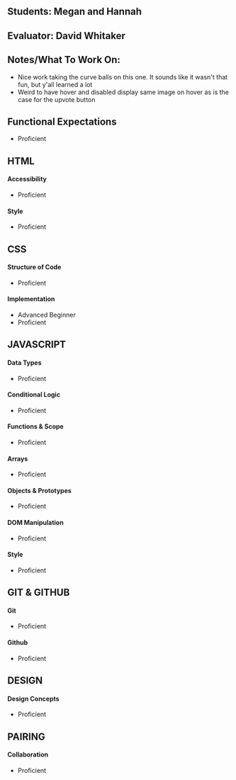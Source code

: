 ## Students: Megan and Hannah
## Evaluator: David Whitaker
## Notes/What To Work On:

* Nice work taking the curve balls on this one. It sounds like it wasn't that fun, but y'all learned a lot
* Weird to have hover and disabled display same image on hover as is the case for the upvote button

## Functional Expectations

* Proficient  

## HTML

#### Accessibility

* Proficient  

#### Style

* Proficient  

## CSS

#### Structure of Code

* Proficient  

#### Implementation

* Advanced Beginner  
* Proficient  

## JAVASCRIPT

#### Data Types

* Proficient  

#### Conditional Logic

* Proficient  

#### Functions & Scope

* Proficient  

#### Arrays

* Proficient  

#### Objects & Prototypes

* Proficient  

#### DOM Manipulation

* Proficient  

#### Style

* Proficient  

## GIT & GITHUB

#### Git

* Proficient  

#### Github

* Proficient  

## DESIGN

#### Design Concepts

* Proficient  

## PAIRING

#### Collaboration

* Proficient  
